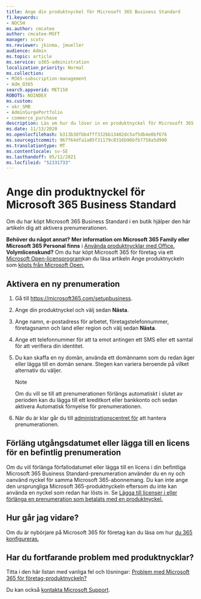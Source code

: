 ```yaml
---
title: Ange din produktnyckel för Microsoft 365 Business Standard
f1.keywords:
- NOCSH
ms.author: cmcatee
author: cmcatee-MSFT
manager: scotv
ms.reviewer: jkinma, jmueller
audience: Admin
ms.topic: article
ms.service: o365-administration
localization_priority: Normal
ms.collection:
- M365-subscription-management
- Adm_O365
search.appverid: MET150
ROBOTS: NOINDEX
ms.custom:
- okr_SMB
- AdminSurgePortfolio
- commerce_purchase
description: Läs om hur du löser in en produktnyckel för Microsoft 365 Business Standard som köpts i en butik.
ms.date: 11/13/2020
ms.openlocfilehash: b313b38fbb4fff332bb13402dc5af5db4e0bf676
ms.sourcegitcommit: 967f64dfa1a05f31179c8316b96bfb7758a5d990
ms.translationtype: MT
ms.contentlocale: sv-SE
ms.lasthandoff: 05/12/2021
ms.locfileid: "52331733"
---
```

# <a name="enter-your-product-key-for-microsoft-365-business-standard"></a>Ange din produktnyckel för Microsoft 365 Business Standard

Om du har köpt Microsoft 365 Business Standard i en butik hjälper den här artikeln dig att aktivera prenumerationen.
  
 **Behöver du något annat?**
 **Mer information om Microsoft 365 Family eller Microsoft 365 Personal finns** i [Använda produktnycklar med Office.](https://support.microsoft.com/office/12a5763a-d45c-4685-8c95-a44500213759.aspx)  
 **Volymlicenskund?** Om du har köpt Microsoft 365 för företag via ett [Microsoft Open-licensprogram](https://go.microsoft.com/fwlink/p/?LinkID=613298)kan du läsa artikeln Ange produktnyckeln som [köpts från Microsoft Open.](purchases-from-microsoft-open.md)
  
## <a name="activate-a-new-subscription"></a>Aktivera en ny prenumeration

1. Gå till <a href="https://go.microsoft.com/fwlink/p/?LinkId=839911" target="_blank">https://microsoft365.com/setupbusiness</a>.

2. Ange din produktnyckel och välj sedan **Nästa**.

3. Ange namn, e-postadress för arbetet, företagstelefonnummer, företagsnamn och land eller region och välj sedan **Nästa**.

4. Ange ett telefonnummer för att ta emot antingen ett SMS eller ett samtal för att verifiera din identitet.

5. Du kan skaffa en ny domän, använda ett domännamn som du redan äger eller lägga till en domän senare. Stegen kan variera beroende på vilket alternativ du väljer.

    > [!NOTE]
    > Om du vill se till att prenumerationen förlängs automatiskt i slutet av perioden kan du [](subscriptions/renew-your-subscription.md#turn-recurring-billing-off-or-on) lägga till ett kreditkort eller bankkonto och sedan aktivera Automatisk förnyelse för prenumerationen.

6. När du är klar går du till <a href="https://go.microsoft.com/fwlink/p/?linkid=2024339" target="_blank">administrationscentret för</a> att hantera prenumerationen.

## <a name="extend-the-expiration-date-or-add-a-license-to-an-existing-subscription"></a>Förläng utgångsdatumet eller lägga till en licens för en befintlig prenumeration

Om du vill förlänga förfallodatumet eller lägga till en licens i din befintliga Microsoft 365 Business Standard-prenumeration använder du en ny och oanvänd nyckel för samma Microsoft 365-abonnemang. Du kan inte ange den ursprungliga Microsoft 365-produktnyckeln eftersom du inte kan använda en nyckel som redan har lösts in. Se [Lägga till licenser i eller förlänga en prenumeration som betalats med en produktnyckel.](licenses/add-licenses-using-product-key.md)

## <a name="whats-next"></a>Hur går jag vidare?

Om du är nybörjare på Microsoft 365 för företag kan du läsa om hur [du 365 konfigureras.](../admin/setup/setup.md)
  
## <a name="still-having-trouble-with-product-keys"></a>Har du fortfarande problem med produktnycklar?

Titta i den här listan med vanliga fel och lösningar: [Problem med Microsoft 365 för företag-produktnyckeln?](product-key-errors-and-solutions.md)
  
Du kan också [kontakta Microsoft Support](../business-video/get-help-support.md).
